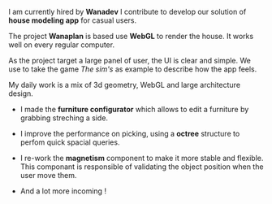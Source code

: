 I am currently hired by __Wanadev__ I contribute to develop our solution of __house modeling app__ for casual users.

The project __Wanaplan__ is based use __WebGL__ to render the house. It works well on every regular computer.

As the project target a large panel of user, the UI is clear and simple. We use to take the game _The sim's_ as example to describe how the app feels.

My daily work is a mix of 3d geometry, WebGL and large architecture design.

 * I made the __furniture configurator__ which allows to edit a furniture by grabbing streching a side.

 * I improve the performance on picking, using a __octree__ structure to perfom quick spacial queries.

 * I re-work the __magnetism__ component to make it more stable and flexible. This componant is responsible of validating the object position when the user move them. 

 * And a lot more incoming !
 

